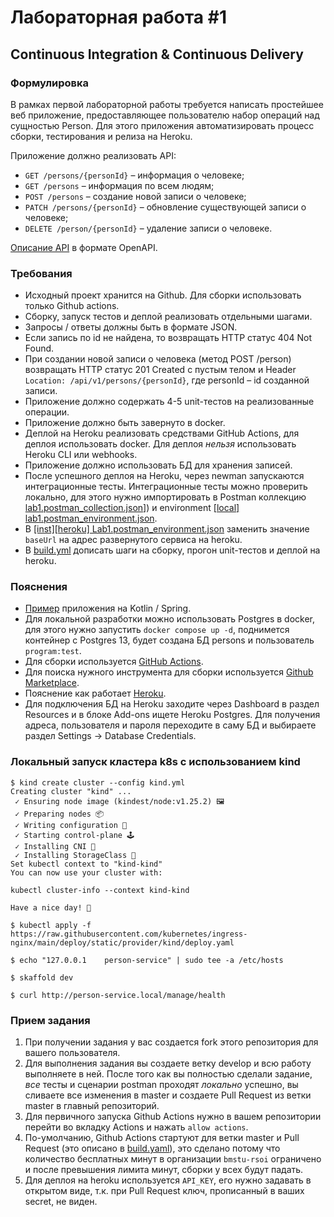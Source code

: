 # Лабораторная работа #1

## Continuous Integration & Continuous Delivery

### Формулировка

В рамках первой лабораторной работы требуется написать простейшее веб приложение, предоставляющее пользователю набор
операций над сущностью Person. Для этого приложения автоматизировать процесс сборки, тестирования и релиза на Heroku.

Приложение должно реализовать API:

* `GET /persons/{personId}` – информация о человеке;
* `GET /persons` – информация по всем людям;
* `POST /persons` – создание новой записи о человеке;
* `PATCH /persons/{personId}` – обновление существующей записи о человеке;
* `DELETE /person/{personId}` – удаление записи о человеке.

[Описание API](person-service.yaml) в формате OpenAPI.

### Требования

* Исходный проект хранится на Github. Для сборки использовать только Github actions.
* Сборку, запуск тестов и деплой реализовать отдельными шагами.
* Запросы / ответы должны быть в формате JSON.
* Если запись по id не найдена, то возвращать HTTP статус 404 Not Found.
* При создании новой записи о человека (метод POST /person) возвращать HTTP статус 201 Created с пустым телом и
  Header `Location: /api/v1/persons/{personId}`, где personId – id созданной записи.
* Приложение должно содержать 4-5 unit-тестов на реализованные операции.
* Приложение должно быть завернуто в docker.
* Деплой на Heroku реализовать средствами GitHub Actions, для деплоя использовать docker. Для деплоя _нельзя_
  использовать Heroku CLI или webhooks.
* Приложение должно использовать БД для хранения записей.
* После успешного деплоя на Heroku, через newman запускаются интеграционные тесты. Интеграционные тесты можно проверить
  локально, для этого нужно импортировать в Postman
  коллекцию [lab1.postman_collection.json](postman/%5Binst%5D%20Lab1.postman_collection.json)]) и
  environment [[local] lab1.postman_environment.json](postman/%5Binst%5D%5Blocal%5D%20Lab1.postman_environment.json).
* В [[inst][heroku] Lab1.postman_environment.json](postman/%5Binst%5D%5Bheroku%5D%20Lab1.postman_environment.json)
  заменить значение `baseUrl` на адрес развернутого сервиса на heroku.
* В [build.yml](.github/workflows/build.yml) дописать шаги на сборку, прогон unit-тестов и деплой на heroku.

### Пояснения

* [Пример](https://github.com/Romanow/person-service) приложения на Kotlin / Spring.
* Для локальной разработки можно использовать Postgres в docker, для этого нужно запустить `docker compose up -d`,
  поднимется контейнер с Postgres 13, будет создана БД persons и пользователь `program:test`.
* Для сборки используется [GitHub Actions](https://docs.github.com/en/actions).
* Для поиска нужного инструмента для сборки используется [Github Marketplace](https://github.com/marketplace).
* Пояснение как работает [Heroku](https://devcenter.heroku.com/articles/how-heroku-works).
* Для подключения БД на Heroku заходите через Dashboard в раздел Resources и в блоке Add-ons ищете Heroku Postgres. Для
  получения адреса, пользователя и пароля переходите в саму БД и выбираете раздел Settings -> Database Credentials.

### Локальный запуск кластера k8s с использованием kind

```shell
$ kind create cluster --config kind.yml
Creating cluster "kind" ...
 ✓ Ensuring node image (kindest/node:v1.25.2) 🖼
 ✓ Preparing nodes 📦
 ✓ Writing configuration 📜
 ✓ Starting control-plane 🕹️
 ✓ Installing CNI 🔌
 ✓ Installing StorageClass 💾
Set kubectl context to "kind-kind"
You can now use your cluster with:

kubectl cluster-info --context kind-kind

Have a nice day! 👋

$ kubectl apply -f https://raw.githubusercontent.com/kubernetes/ingress-nginx/main/deploy/static/provider/kind/deploy.yaml

$ echo "127.0.0.1    person-service" | sudo tee -a /etc/hosts    

$ skaffold dev

$ curl http://person-service.local/manage/health
```

### Прием задания

1. При получении задания у вас создается fork этого репозитория для вашего пользователя.
2. Для выполнения задания вы создаете ветку develop и всю работу выполняете в ней. После того как вы полностью сделали
   задание, _все_ тесты и сценарии postman проходят _локально_ успешно, вы сливаете все изменения в master и создаете
   Pull Request из ветки master в главный репозиторий.
3. Для первичного запуска Github Actions нужно в вашем репозитории перейти во вкладку Actions и нажать `allow actions`.
4. По-умолчанию, Github Actions стартуют для ветки master и Pull Request (это описано
   в [build.yaml](.github/workflows/build.yml)), это сделано потому что количество бесплатных минут в
   организации `bmstu-rsoi` ограничено и после превышения лимита минут, сборки у всех будут падать.
5. Для деплоя на heroku используется `API_KEY`, его нужно задавать в открытом виде, т.к. при Pull Request ключ,
   прописанный в ваших secret, не виден.